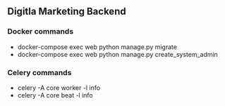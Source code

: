 ## Digitla Marketing Backend


### Docker commands
* docker-compose exec web python manage.py migrate
* docker-compose exec web python manage.py create_system_admin


### Celery commands

* celery -A core worker -l info
* celery -A core beat -l info